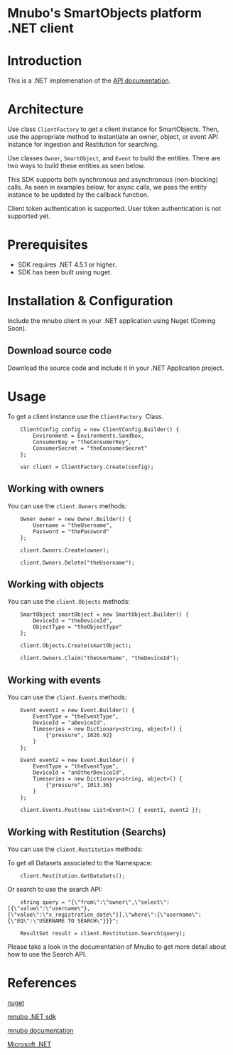 # Mnubo's SmartObjects platform .NET client

Introduction
============

This is a .NET implemenation of the [API documentation](https://sop.mtl.mnubo.com/apps/doc/?i=t).

Architecture
============

Use class `ClientFactory` to get a client instance for SmartObjects.  Then, use the appropriate method to instantiate an owner, object, or event API instance for ingestion and Restitution for searching.

Use classes `Owner`, `SmartObject`, and `Event` to build the entities. There are two ways to build these entities as seen below.

This SDK supports both synchronous and asynchronous (non-blocking) calls. As seen in examples below, for async calls, we pass the entity instance to be updated by the callback function.

Client token authentication is supported. User token authentication is not supported yet.

Prerequisites
=============

- SDK requires .NET 4.5.1 or higher.
- SDK has been built using nuget.

Installation & Configuration
============================

Include the mnubo client in your .NET application using Nuget (Coming Soon).

Download source code
---------------------

Download the source code and include it in your .NET Application project.

Usage
=====

To get a client instance use the `ClientFactory`  Class. 

```
    ClientConfig config = new ClientConfig.Builder() {
        Environment = Environments.Sandbox,
        ConsumerKey = "theConsumerKey",
        ConsumerSecret = "theConsumerSecret"
    };

    var client = ClientFactory.Create(config);
```

Working with owners
-------------------

You can use the `client.Owners` methods:

```
    Owner owner = new Owner.Builder() {
        Username = "theUsername",
        Password = "thePassword"
    };

    client.Owners.Create(owner);

    client.Owners.Delete("theUsername");
```

Working with objects
--------------------

You can use the `client.Objects` methods:

```
    SmartObject smartObject = new SmartObject.Builder() {
        DeviceId = "theDeviceId",
        ObjectType = "theObjectType"
    };

    client.Objects.Create(smartObject);

    client.Owners.Claim("theUserName", "theDeviceId");
```

Working with events
-------------------

You can use the `client.Events` methods:

```
    Event event1 = new Event.Builder() {
        EventType = "theEventType",
        DeviceId = "aDeviceId",
        Timeseries = new Dictionary<string, object>() {
            {"pressure", 1026.92}
        }
    };

    Event event2 = new Event.Builder() {
        EventType = "theEventType",
        DeviceId = "anOtherDeviceId",
        Timeseries = new Dictionary<string, object>() {
            {"pressure", 1013.36}
        }
    };

    client.Events.Post(new List<Event>() { event1, event2 });
```

Working with Restitution (Searchs)
-------------------

You can use the `client.Restitution` methods:

To get all Datasets associated to the Namespace:
```
    client.Restitution.GetDataSets();

```

Or search to use the search API:

```
    string query = "{\"from\":\"owner\",\"select\":[{\"value\":\"username\"},{\"value\":\"x_registration_date\"}],\"where\":{\"username\":{\"EQ\":\"USERNAME TO SEARCH\"}}}";

    ResultSet result = client.Restitution.Search(query);
```

Please take a look in the documentation of Mnubo to get more detail about how to use the Search API.

References
==========

[nuget](https://www.nuget.org/)

[mnubo .NET sdk](http://git-lab1.mtl.mnubo.com/mauro/mnubo-dotnet-sdk/)

[mnubo documentation](https://sop.mtl.mnubo.com/apps/doc/?i=t)

[Microsoft .NET](https://www.microsoft.com/net/default.aspx)
